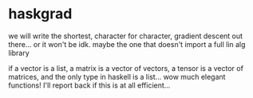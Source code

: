 # haskgrad

we will write the shortest, character for character, gradient descent out there... or it won't be idk. maybe the one that doesn't import a full lin alg library

if a vector is a list, a matrix is a vector of vectors, a tensor is a vector of matrices, and the only type in haskell is a list... wow much elegant functions!
I'll report back if this is at all efficient...
